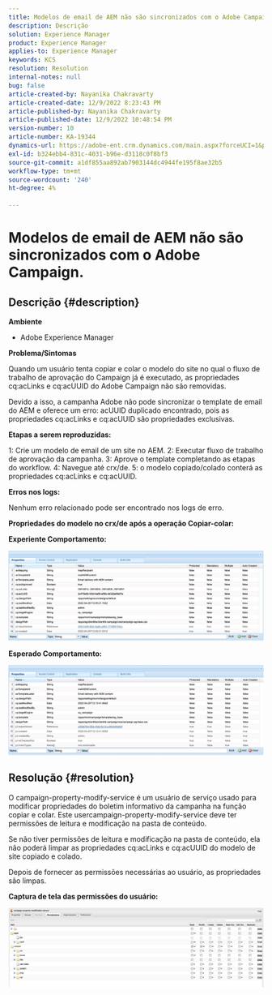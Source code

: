 ```yaml
---
title: Modelos de email de AEM não são sincronizados com o Adobe Campaign.
description: Descrição
solution: Experience Manager
product: Experience Manager
applies-to: Experience Manager
keywords: KCS
resolution: Resolution
internal-notes: null
bug: false
article-created-by: Nayanika Chakravarty
article-created-date: 12/9/2022 8:23:43 PM
article-published-by: Nayanika Chakravarty
article-published-date: 12/9/2022 10:48:54 PM
version-number: 10
article-number: KA-19344
dynamics-url: https://adobe-ent.crm.dynamics.com/main.aspx?forceUCI=1&pagetype=entityrecord&etn=knowledgearticle&id=dd278a5b-ff77-ed11-81aa-6045bd006b3d
exl-id: b324ebb4-831c-4031-b96e-d3118c0f8bf3
source-git-commit: a1df855aa892ab7903144dc4944fe195f8ae32b5
workflow-type: tm+mt
source-wordcount: '240'
ht-degree: 4%

---
```


# Modelos de email de AEM não são sincronizados com o Adobe Campaign.

## Descrição {#description}


<b>Ambiente</b>

- Adobe Experience Manager

<b>Problema/Sintomas</b>

Quando um usuário tenta copiar e colar o modelo do site no qual o fluxo de trabalho de aprovação do Campaign já é executado, as propriedades cq:acLinks e cq:acUUID do Adobe Campaign não são removidas.

Devido a isso, a campanha Adobe não pode sincronizar o template de email do AEM e oferece um erro: acUUID duplicado encontrado, pois as propriedades cq:acLinks e cq:acUUID são propriedades exclusivas.



<b>Etapas a serem reproduzidas:</b>

1: Crie um modelo de email de um site no AEM.
2: Executar fluxo de trabalho de aprovação da campanha.
3: Aprove o template completando as etapas do workflow.
4: Navegue até crx/de.
5: o modelo copiado/colado conterá as propriedades cq:acLinks e cq:acUUID.

<b>Erros nos logs:</b>

Nenhum erro relacionado pode ser encontrado nos logs de erro.



<b>Propriedades do modelo no crx/de após a operação Copiar-colar:</b>

<b>Experiente </b><b>Comportamento:</b>

![](assets/___de278a5b-ff77-ed11-81aa-6045bd006b3d___.jpeg)

<b>Esperado </b><b>Comportamento</b><b>:</b>

![](assets/___e0278a5b-ff77-ed11-81aa-6045bd006b3d___.jpeg)


## Resolução {#resolution}


O campaign-property-modify-service é um usuário de serviço usado para modificar propriedades do boletim informativo da campanha na função copiar e colar.
Este usercampaign-property-modify-service deve ter permissões de leitura e modificação na pasta de conteúdo.

Se não tiver permissões de leitura e modificação na pasta de conteúdo, ela não poderá limpar as propriedades cq:acLinks e cq:acUUID do modelo de site copiado e colado.

Depois de fornecer as permissões necessárias ao usuário, as propriedades são limpas.

<b>Captura de tela das permissões do usuário:</b>

![](assets/5443ef52-35cc-ec11-a7b5-6045bd00db33.png)
